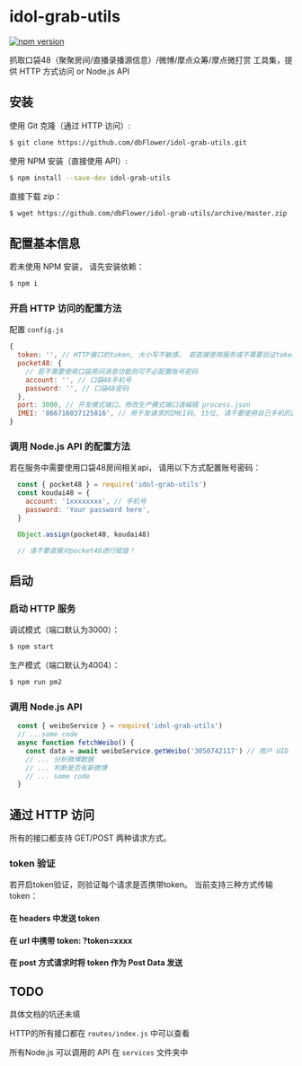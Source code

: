 # idol-grab-utils

[![npm version](https://img.shields.io/npm/v/idol-grab-utils.svg?style=flat-square)](https://www.npmjs.org/package/idol-grab-utils)

抓取口袋48（聚聚房间/直播录播源信息）/微博/摩点众筹/摩点微打赏 工具集，提供 HTTP 方式访问 or Node.js API

## 安装

使用 Git 克隆（通过 HTTP 访问）:

```bash
$ git clone https://github.com/dbFlower/idol-grab-utils.git
```

使用 NPM 安装（直接使用 API）:

```bash
$ npm install --save-dev idol-grab-utils
```

直接下载 zip：

```bash
$ wget https://github.com/dbFlower/idol-grab-utils/archive/master.zip
```

## 配置基本信息

若未使用 NPM 安装， 请先安装依赖：

```bash
$ npm i
```

### 开启 HTTP 访问的配置方法

配置 `config.js`
```js
{
  token: '', // HTTP接口的token, 大小写不敏感。 若直接使用服务或不需要验证token则可留空
  pocket48: {
    // 若不需要使用口袋房间消息功能则可不必配置账号密码
    account: '', // 口袋48手机号
    password: '', // 口袋48密码
  },
  port: 3000, // 开发模式端口，修改生产模式端口请编辑 process.json
  IMEI: '866716037125816', // 用于发请求的IMEI码, 15位, 请不要使用自己手机的IMEI以防被封设备
}
```

### 调用 Node.js API 的配置方法

若在服务中需要使用口袋48房间相关api， 请用以下方式配置账号密码：

```js
  const { pocket48 } = require('idol-grab-utils')
  const koudai48 = {
    account: '1xxxxxxxx', // 手机号
    password: 'Your password here',
  }

  Object.assign(pocket48, koudai48)

  // 请不要直接对pocket48进行赋值！
```

## 启动

### 启动 HTTP 服务

调试模式（端口默认为3000）：

```bash
$ npm start
```

生产模式（端口默认为4004）：

```bash
$ npm run pm2
```

### 调用 Node.js API

```js
  const { weiboService } = require('idol-grab-utils')
  // ...some code 
  async function fetchWeibo() {
    const data = await weiboService.getWeibo('3050742117') // 用户 UID 即可。
    // ... 分析微博数据
    // ... 判断是否有新微博
    // ... some code 
  }
```

## 通过 HTTP 访问

所有的接口都支持 GET/POST 两种请求方式。

### token 验证

若开启token验证，则验证每个请求是否携带token。 当前支持三种方式传输token：

#### 在 headers 中发送 token
#### 在 url 中携带 token: ?token=xxxx
#### 在 post 方式请求时将 token 作为 Post Data 发送


## TODO

具体文档的坑还未填

HTTP的所有接口都在 `routes/index.js` 中可以查看

所有Node.js 可以调用的 API 在 `services` 文件夹中